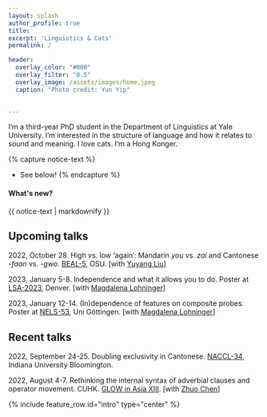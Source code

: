 ```yaml
---
layout: splash
author_profile: true
title:
excerpt: 'Linguistics & Cats'
permalink: /

header:
  overlay_color: "#000"
  overlay_filter: "0.5"
  overlay_image: /assets/images/home.jpeg
  caption: "Photo credit: Yun Yip"

  
---
```


I’m a third-year PhD student in the Department of Linguistics at Yale University. I’m interested in the structure of language and how it relates to sound and meaning. I love cats. I’m a Hong Konger.


{% capture notice-text %}
* See below!
{% endcapture %}

<div class="notice--info">
  <h4 class="no_toc">What's new?</h4>
  {{ notice-text | markdownify }}
</div>


## Upcoming talks

2022, October 28. High vs. low ‘again’: Mandarin *you* vs. *zai* and Cantonese *-faan* vs. *-gwo*. [BEAL-5](https://u.osu.edu/beal/beal-forum/2022-2/), OSU. [with [Yuyang Liu](https://ling.yale.edu/people/yuyang-liu)]

2023, January 5-8. Independence and what it allows you to do. Poster at [LSA-2023](https://www.linguisticsociety.org/content/lsa-97th-annual-meeting-2023), Denver. [with [Magdalena Lohninger](https://lenalohninger.wordpress.com/)]

2023, January 12-14. (In)dependence of features on composite probes. Poster at [NELS-53](https://nels53.uni-goettingen.de/), Uni Göttingen. [with [Magdalena Lohninger](https://lenalohninger.wordpress.com/)]


## Recent talks

2022, September 24-25. Doubling exclusivity in Cantonese. [NACCL-34](https://sites.google.com/view/naccl-34/), Indiana University Bloomington. 

2022, August 4-7. Rethinking the internal syntax of adverbial clauses and operator movement. CUHK. [GLOW in Asia XIII](http://ling.cuhk.edu.hk/glowxiii/index.php). [with [Zhuo Chen](https://www.zhuochenlinguist.com/)]



{% include feature_row id="intro" type="center" %}
